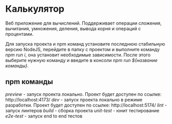# Калькулятор

Веб приложение для вычислений.
Поддерживает операции сложения, вычитания, умножения, деления, вывода корня и операций с процентами.

Для запуска проекта и npm команд установите последнюю стабильную версию NodeJS, перейдите в папку с проектом и выполните команду _npm run i_, она установит необходимые зависимости. После этого выберите нужную команду и введите в консоли _npm run ${название команды}_.

## npm команды

_preview_ - запуск проекта локально. Проект будет доступен по ссылке: http://localhost:4173/
_dev_ - запуск проекта локально в режиме разработки. Проект будет доступен по ссылке: http://localhost:5174/
_lint_ - запуск линтеров
_build_ - сборка проекта
_unit-test_ - юнит тестирование
_e2e-test_ - запуск end to end тестов
